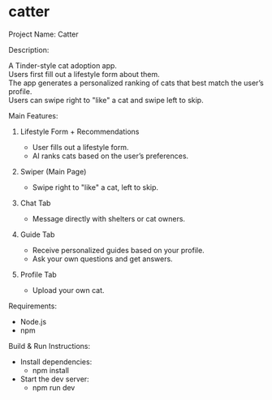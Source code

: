 # catter
Project Name: Catter

Description:

A Tinder-style cat adoption app.  
Users first fill out a lifestyle form about them.   
The app generates a personalized ranking of cats that best match the user’s profile.  
Users can swipe right to "like" a cat and swipe left to skip. 

Main Features:
1. Lifestyle Form + Recommendations  
   - User fills out a lifestyle form.  
   - AI ranks cats based on the user’s preferences.  

2. Swiper (Main Page)  
   - Swipe right to "like" a cat, left to skip.  

3. Chat Tab  
   - Message directly with shelters or cat owners.  

4. Guide Tab  
   - Receive personalized guides based on your profile.  
   - Ask your own questions and get answers.  

5. Profile Tab  
   - Upload your own cat.


Requirements:
- Node.js
- npm

Build & Run Instructions:
- Install dependencies:
     - npm install
- Start the dev server:
     - npm run dev
